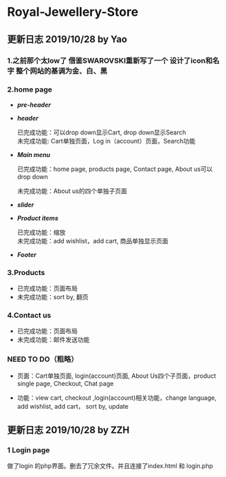 # Royal-Jewellery-Store
## 更新日志 2019/10/28 by Yao
### 1.之前那个太low了 借鉴SWAROVSKI重新写了一个 设计了icon和名字 整个网站的基调为金、白、黑
### 2.home page
   - ***pre-header***
   - ***header***
      
      已完成功能：可以drop down显示Cart, drop down显示Search       
      未完成功能: Cart单独页面，Log in（account）页面，Search功能
   - ***Main menu***
      
      已完成功能：home page, products page, Contact page, About us可以drop down
      
      未完成功能：About us的四个单独子页面
   - ***slider***
   - ***Product items***
      
      已完成功能：缩放        
      未完成功能：add wishlist，add cart, 商品单独显示页面
   - ***Footer***
   
### 3.Products
   
   - 已完成功能：页面布局
   - 未完成功能：sort by, 翻页

### 4.Contact us
   
   - 已完成功能：页面布局
   - 未完成功能：邮件发送功能
   
### NEED TO DO（粗略）
   
   - 页面：Cart单独页面, login(account)页面, About Us四个子页面，product single page, Checkout, Chat page
   
   - 功能：view cart, checkout ,login(account)相关功能，change language, add wishlist, add cart， sort by, update

   ## 更新日志 2019/10/28 by ZZH
   ### 1 Login page
   做了login 的php界面。删去了冗余文件。并且连接了index.html 和 login.php
